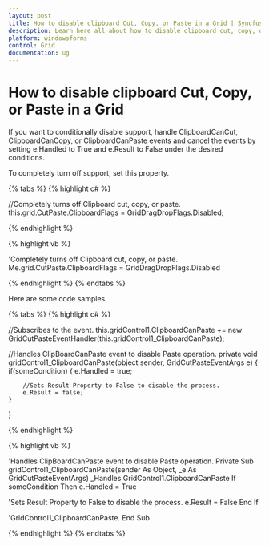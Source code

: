 ```yaml
---
layout: post
title: How to disable clipboard Cut, Copy, or Paste in a Grid | Syncfusion
description: Learn here all about how to disable clipboard cut, copy, or paste in Syncfusion Windows Forms gridcontrol control and more.
platform: windowsforms
control: Grid
documentation: ug
---
```


# How to disable clipboard Cut, Copy, or Paste in a Grid

If you want to conditionally disable support, handle ClipboardCanCut, ClipboardCanCopy, or ClipboardCanPaste events and cancel the events by setting e.Handled to True and e.Result to False under the desired conditions. 

To completely turn off support, set this property.

{% tabs %}
{% highlight c# %}

//Completely turns off  Clipboard cut, copy, or paste.
this.grid.CutPaste.ClipboardFlags = GridDragDropFlags.Disabled;

{% endhighlight %}

{% highlight vb %}

'Completely turns off  Clipboard cut, copy, or paste.
Me.grid.CutPaste.ClipboardFlags = GridDragDropFlags.Disabled

{% endhighlight %}
{% endtabs %}

Here are some code samples.

{% tabs %}
{% highlight c# %}

//Subscribes to the event.
this.gridControl1.ClipboardCanPaste += new GridCutPasteEventHandler(this.gridControl1_ClipboardCanPaste);

//Handles ClipBoardCanPaste event to disable Paste operation.
private void gridControl1_ClipboardCanPaste(object sender, GridCutPasteEventArgs e) 
{ 
    if(someCondition)
    {
        e.Handled = true; 

	    //Sets Result Property to False to disable the process.
        e.Result = false; 
    }
} 

{% endhighlight %}

{% highlight vb %}

'Handles ClipBoardCanPaste event to disable Paste operation.
 Private Sub gridControl1_ClipboardCanPaste(sender As Object, _e As GridCutPasteEventArgs) _Handles GridControl1.ClipboardCanPaste
If someCondition Then
    e.Handled = True

'Sets Result Property to False to disable the process.
e.Result = False
End If

'GridControl1_ClipboardCanPaste.
End Sub 

{% endhighlight %}
{% endtabs %}